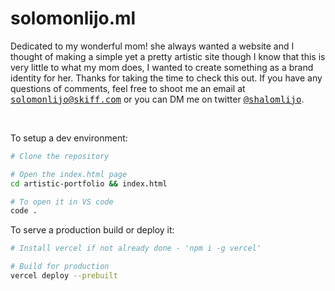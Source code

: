 # solomonlijo.ml

Dedicated to my wonderful mom! she always wanted a website and I thought of making a simple yet a pretty artistic site though I know that this is very little to what my mom does, I wanted to create something as a brand identity for her. Thanks for taking the time to check this out. If you have any questions of comments, feel free to shoot me an email at <samp><a href="mailto:solomonlijo@skiff.com">solomonlijo@skiff.com</a></samp> or you can DM me on twitter <a href="https://twitter.com/shalomlijo"><samp>@shalomlijo</samp></a>.

<br>

To setup a dev environment:

```bash
# Clone the repository

# Open the index.html page
cd artistic-portfolio && index.html

# To open it in VS code
code .
```

To serve a production build or deploy it:

```bash
# Install vercel if not already done - 'npm i -g vercel'

# Build for production
vercel deploy --prebuilt

```